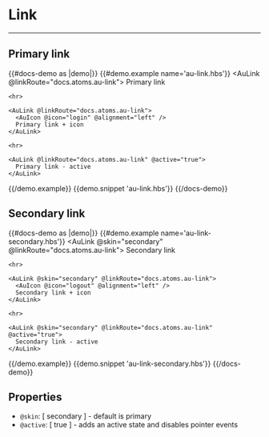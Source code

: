 # Link

---

## Primary link

{{#docs-demo as |demo|}}
  {{#demo.example name='au-link.hbs'}}
    <AuLink @linkRoute="docs.atoms.au-link">
      Primary link
    </AuLink>

    <hr>

    <AuLink @linkRoute="docs.atoms.au-link">
      <AuIcon @icon="login" @alignment="left" />
      Primary link + icon
    </AuLink>

    <hr>

    <AuLink @linkRoute="docs.atoms.au-link" @active="true">
      Primary link - active
    </AuLink>
  {{/demo.example}}
  {{demo.snippet 'au-link.hbs'}}
{{/docs-demo}}

## Secondary link

{{#docs-demo as |demo|}}
  {{#demo.example name='au-link-secondary.hbs'}}
    <AuLink @skin="secondary" @linkRoute="docs.atoms.au-link">
      Secondary link
    </AuLink>

    <hr>

    <AuLink @skin="secondary" @linkRoute="docs.atoms.au-link">
      <AuIcon @icon="logout" @alignment="left" />
      Secondary link + icon
    </AuLink>

    <hr>

    <AuLink @skin="secondary" @linkRoute="docs.atoms.au-link" @active="true">
      Secondary link - active
    </AuLink>
  {{/demo.example}}
  {{demo.snippet 'au-link-secondary.hbs'}}
{{/docs-demo}}

## Properties
- `@skin`: [ secondary ] - default is primary
- `@active`: [ true ] - adds an active state and disables pointer events
